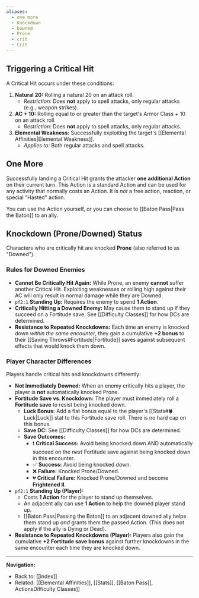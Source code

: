 ```yaml
---
aliases:
  - one more
  - Knockdown
  - Downed
  - Prone
  - crit
  - Crit
---
```

## Triggering a Critical Hit

A Critical Hit occurs under these conditions:

1. **Natural 20:** Rolling a natural 20 on an attack roll.
    * _Restriction:_ Does **not** apply to spell attacks, only regular attacks (e.g., weapon strikes).
2. **AC + 10:** Rolling equal to or greater than the target's Armor Class + 10 on an attack roll.
    * _Restriction:_ Does **not** apply to spell attacks, only regular attacks.
3. **Elemental Weakness:** Successfully exploiting the target's [[Elemental Affinities|Elemental Weakness]].
    * _Applies to:_ Both regular attacks and spell attacks.

## One More

Successfully landing a Critical Hit grants the attacker **one additional Action** on their current turn.
This Action is a standard Action and can be used for any activity that normally costs an Action. It is _not_ a free action, reaction, or special "Hasted" action.

You can use the Action yourself, or you can choose to [[Baton Pass|Pass the Baton]] to an ally.

## Knockdown (Prone/Downed) Status

Characters who are critically hit are knocked **Prone** (also referred to as "Downed").

### Rules for Downed Enemies

* **Cannot Be Critically Hit Again:** While Prone, an enemy **cannot** suffer another Critical Hit. Exploiting weaknesses or rolling high against their AC will only result in normal damage while they are Downed.
* `pf2:1` **Standing Up:** Requires the enemy to spend **1 Action**.
* **Critically Hitting a Downed Enemy:** May cause them to stand up if they succeed on a Fortitude save. See [[Difficulty Classes]] for how DCs are determined.
* **Resistance to Repeated Knockdowns:** Each time an enemy is knocked down _within the same encounter_, they gain a cumulative **+2 bonus** to their [[Saving Throws#Fortitude|Fortitude]] saves against subsequent effects that would knock them down.

### Player Character Differences

Players handle critical hits and knockdowns differently:

* **Not Immediately Downed:** When an enemy critically hits a player, the player is **not** automatically knocked Prone.
* **Fortitude Save vs. Knockdown:** The player must immediately roll a **Fortitude save** to resist being knocked down.
  * **Luck Bonus:** Add a flat bonus equal to the player's [[Stats#🍀 Luck|Luck]] stat to this Fortitude save roll. There is no hard cap on this bonus.
  * **Save DC:** See [[Difficulty Classes]] for how DCs are determined.
  * **Save Outcomes:**
    * ❗ **Critical Success:** Avoid being knocked down AND automatically succeed on the _next_ Fortitude save against being knocked down in this encounter.
    * ✅ **Success:** Avoid being knocked down.
    * ❌ **Failure:** Knocked Prone/Downed.
    * 💔 **Critical Failure:** Knocked Prone/Downed and become **Frightened II**.
* `pf2:1` **Standing Up (Player):**
  * Costs **1 Action** for the player to stand up themselves.
  * An adjacent ally can use **1 Action** to help the downed player stand up.
  * [[Baton Pass|Passing the Baton]] to an adjacent downed ally helps them stand up _and_ grants them the passed Action. (This does not apply if the ally is Dying or Dead).
* **Resistance to Repeated Knockdowns (Player):** Players also gain the cumulative **+2 Fortitude save bonus** against further knockdowns in the same encounter each time they are knocked down.

---
**Navigation:**

* Back to: [[index]]
* Related: [[Elemental Affinities]], [[Stats]], [[Baton Pass]], ActionsDifficulty Classes]]
